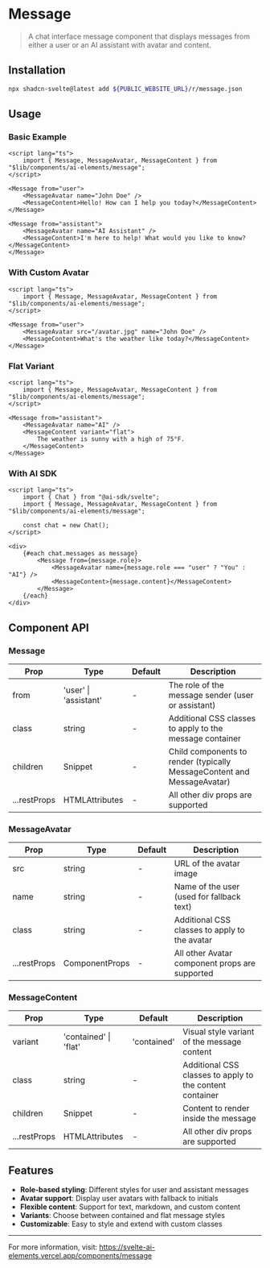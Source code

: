 # Message

> A chat interface message component that displays messages from either a user or an AI assistant with avatar and content.

## Installation

```bash
npx shadcn-svelte@latest add ${PUBLIC_WEBSITE_URL}/r/message.json
```

## Usage

### Basic Example

```svelte
<script lang="ts">
	import { Message, MessageAvatar, MessageContent } from "$lib/components/ai-elements/message";
</script>

<Message from="user">
	<MessageAvatar name="John Doe" />
	<MessageContent>Hello! How can I help you today?</MessageContent>
</Message>

<Message from="assistant">
	<MessageAvatar name="AI Assistant" />
	<MessageContent>I'm here to help! What would you like to know?</MessageContent>
</Message>
```

### With Custom Avatar

```svelte
<script lang="ts">
	import { Message, MessageAvatar, MessageContent } from "$lib/components/ai-elements/message";
</script>

<Message from="user">
	<MessageAvatar src="/avatar.jpg" name="John Doe" />
	<MessageContent>What's the weather like today?</MessageContent>
</Message>
```

### Flat Variant

```svelte
<script lang="ts">
	import { Message, MessageAvatar, MessageContent } from "$lib/components/ai-elements/message";
</script>

<Message from="assistant">
	<MessageAvatar name="AI" />
	<MessageContent variant="flat">
		The weather is sunny with a high of 75°F.
	</MessageContent>
</Message>
```

### With AI SDK

```svelte
<script lang="ts">
	import { Chat } from "@ai-sdk/svelte";
	import { Message, MessageAvatar, MessageContent } from "$lib/components/ai-elements/message";

	const chat = new Chat();
</script>

<div>
	{#each chat.messages as message}
		<Message from={message.role}>
			<MessageAvatar name={message.role === "user" ? "You" : "AI"} />
			<MessageContent>{message.content}</MessageContent>
		</Message>
	{/each}
</div>
```

## Component API

### Message

| Prop | Type | Default | Description |
|------|------|---------|-------------|
| from | 'user' \| 'assistant' | - | The role of the message sender (user or assistant) |
| class | string | - | Additional CSS classes to apply to the message container |
| children | Snippet | - | Child components to render (typically MessageContent and MessageAvatar) |
| ...restProps | HTMLAttributes<HTMLDivElement> | - | All other div props are supported |

### MessageAvatar

| Prop | Type | Default | Description |
|------|------|---------|-------------|
| src | string | - | URL of the avatar image |
| name | string | - | Name of the user (used for fallback text) |
| class | string | - | Additional CSS classes to apply to the avatar |
| ...restProps | ComponentProps<typeof Avatar> | - | All other Avatar component props are supported |

### MessageContent

| Prop | Type | Default | Description |
|------|------|---------|-------------|
| variant | 'contained' \| 'flat' | 'contained' | Visual style variant of the message content |
| class | string | - | Additional CSS classes to apply to the content container |
| children | Snippet | - | Content to render inside the message |
| ...restProps | HTMLAttributes<HTMLDivElement> | - | All other div props are supported |

## Features

- **Role-based styling**: Different styles for user and assistant messages
- **Avatar support**: Display user avatars with fallback to initials
- **Flexible content**: Support for text, markdown, and custom content
- **Variants**: Choose between contained and flat message styles
- **Customizable**: Easy to style and extend with custom classes

---

For more information, visit: https://svelte-ai-elements.vercel.app/components/message

